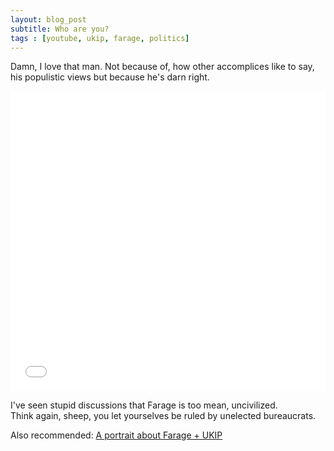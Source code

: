```yaml
---
layout: blog_post
subtitle: Who are you?
tags : [youtube, ukip, farage, politics]
---
```


<p class="lead">Damn, I love that man. Not because of, how other accomplices like to say, his populistic views but because he's darn right.</p>

<div class="embed">
<iframe width="100%" height="480" src="//www.youtube.com/embed/dranqFntNgo" frameborder="0" allowfullscreen></iframe>
</div>

I've seen stupid discussions that Farage is too mean, uncivilized.  
Think again, sheep, you let yourselves be ruled by unelected bureaucrats.

Also recommended: [A portrait about Farage + UKIP](http://youtu.be/fV-TbeGoQcs)